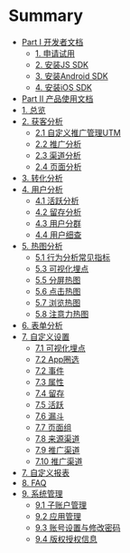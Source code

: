 # Summary

* [Part I 开发者文档]()
    * [1. 申请试用](开发者文档/申请试用.md)
    * [2. 安装JS SDK](开发者文档/安装JSSDK.md)
    * [3. 安装Android SDK](开发者文档/安装AndroidSDK.md)
    * [4. 安装iOS SDK](开发者文档/安装iOSSDK.md)
* [Part Ⅱ 产品使用文档]()
* [1. 总览](Dashboard总览/Dashboard.md)
* [2. 获客分析]()
    * [2.1 自定义推广管理UTM](获客分析/自定义推广管理UTM.md)
    * [2.2 推广分析](获客分析/推广分析.md)
    * [2.3 渠道分析](获客分析/渠道分析.md)
    * [2.4 页面分析](行为分析/页面分析.md)
* [3. 转化分析](转化分析/漏斗分析.md)
* [4. 用户分析]()
    * [4.1 活跃分析](用户分析/活跃分析.md)
    * [4.2 留存分析](用户分析/留存分析.md)
    * [4.3 用户分群](用户分析/用户分群.md)
    * [4.4 用户细查](用户分析/用户细查.md)
* [5. 热图分析]()
    * [5.1 行为分析常见指标](行为分析/行为分析常见指标.md)
    * [5.3 可视化埋点](行为分析/可视化埋点.md)
    * [5.5 分屏热图](行为分析/分屏热图.md)
    * [5.6 点击热图](行为分析/点击热图.md)
    * [5.7 浏览热图](行为分析/浏览热图.md)
    * [5.8 注意力热图](行为分析/注意力热图.md)
* [6. 表单分析](行为分析/表单分析.md)
* [7. 自定义设置]()
    * [7.1 可视化埋点](自定义设置/可视化埋点.md)
    * [7.2 App圈选](自定义设置/App圈选.md)
    * [7.2 事件](自定义设置/自定义事件.md)
    * [7.3 属性](自定义设置/自定义属性.md)
    * [7.4 留存](自定义设置/自定义留存.md)
    * [7.5 活跃](自定义设置/自定义活跃.md)
    * [7.6 漏斗](自定义设置/自定义漏斗.md)
    * [7.7 页面组](自定义设置/页面组.md)
    * [7.8 来源渠道](自定义设置/来源渠道.md)
    * [7.9 推广渠道](自定义设置/推广渠道.md)
    * [7.10 推广渠道](自定义设置/自定义报表分析.md)
* [7. 自定义报表](自定义报表/自定义报表.md)
* [8. FAQ](FAQ.md)
* [9. 系统管理]()
    * [9.1 子账户管理](系统管理/子账户管理.md)
    * [9.2 应用管理](系统管理/应用管理.md)
    * [9.3 账号设置与修改密码](系统管理/账号设置与修改密码.md)
    * [9.4 版权授权信息](系统管理/版权授权信息.md)
    
  

 
    

